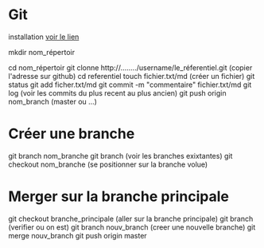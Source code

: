 Git
====
installation [voir le lien](https://www.atlassian.com/fr/git/tutorials/install-git)

mkdir nom_répertoir

cd nom_répertoir
git clonne http://......../username/le_réferentiel.git (copier l'adresse sur github)
cd referentiel
touch fichier.txt/md         (créer un fichier)
git status
git add ficher.txt/md
git commit -m "commentaire" fichier.txt/md
git log (voir les commits du plus recent au plus ancien)
git push origin nom_branch  (master ou ...)

Créer une branche
==================
git branch nom_branche
git branch (voir les branches exixtantes)
git checkout nom_branche (se positionner sur la branche volue)

Merger sur la branche principale
=================================
git checkout branche_principale (aller sur la branche principale)
git branch (verifier ou on est)
git branch nouv_branch (creer une nouvelle branche)
git merge nouv_branch
git push origin master
